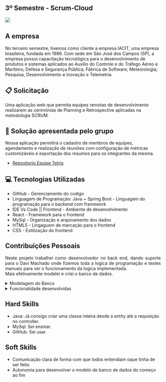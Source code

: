 ## 3º Semestre -  Scrum-Cloud 

<img src = "https://github.com/alexiakarine/Projeto-integrador/blob/master/Icons/logo-scrumcloud.png" width= "20%"/>



## A empresa
No terceiro semestre, tivemos como cliente a empresa IACIT, uma empresa brasileira, fundada em 1986. Com sede em São José dos Campos (SP), a empresa possui capacitação tecnológica para o desenvolvimento de produtos e sistemas aplicados ao Auxílio do Controle e do Tráfego Aéreo e Marítimo; Defesa e Segurança Pública; Fábrica de Software; Meteorologia; Pesquisa, Desenvolvimento e Inovação e Telemetria.

## :clipboard: Solicitação 
Uma aplicação web que permita equipes remotas de desenvolvimento realizarem as cerimônias de Planning e Retrospective aplicadas na metodologia SCRUM.

## :pushpin: Solução apresentada pelo grupo
Nossa aplicação permitirá o cadastro de membros de equipes, agendamento e realização de reuniões com configuração de métricas customizáveis e exportação dos resumos para os integrantes da mesma.

* [Repositorio Equipe Tetris](https://github.com/equipe-tetris/scrum-cloud-frontend) 

## :computer: Tecnologias Utilizadas
- GitHub - Gerenciamento do codigo
- Linguagem de Programação: Java + Spring Boot - Linguagem do programação para o backend com framework
- IDE Vs Code || Frontend - Ambiente de desenvolvimento
- React - Framework para o frontend
- MySql - Organização e arquivamento dos dados
- HTML5 - Lingaguem de marcação para o frontend
- CSS - Estilização do frontend

## Contribuições Pessoais
<p align="justify">Neste projeto trabalhei como desenvolvedor no back end, dando suporte para o Davi Machado onde fizemos toda a logica de programação e testes manuais para ver o funcionamento da logica implementada.</br>
Mais efetivamente modelei e criei o banco de dados.</p>
<details>
  <summary>Modelagem do Banco</summary>
  </br>
  
  Modelo entidade relacional</br>  
  ![image](https://user-images.githubusercontent.com/37739397/203437050-75f84315-f12e-4b59-b5a0-dd22117b8e4f.png)
  
  </br>
  Modelo Logico  
  ![image](https://user-images.githubusercontent.com/37739397/203437305-6d46b35d-d86e-463a-bcc3-80e0ac63ac01.png)  
 </details> 
  
 <details>
  <summary> Funcionalidade desenvolvidas</summary>
  </br>
  
  Calculo médio dos votos e calculo da moda  
  ![image](https://user-images.githubusercontent.com/37739397/203442790-500c9521-ce66-4ceb-aaaf-b39af7eb523e.png)
  
  </br>
  Mudança de Scrum Master na reunião
  
  ![image](https://github.com/guitambau/PortifolioFatecApi/blob/main/IMG/changeSM.png) 

  
  </details>



## Hard Skills
- Java: Já consigo criar uma classe inteira desde a entity até a requisição no controller.
- MySql: Sei ensinar.
- GitHub: Sei usar.

## Soft Skills 
* Comunicação clara de forma com que todos entendiam oque tinha de ser feito.
* Autonomia para desenvolver o modelo de banco de dados do começo ao fim

